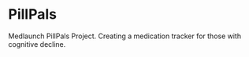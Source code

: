 # PillPals
Medlaunch PillPals Project. Creating a medication tracker for those with cognitive decline. 
